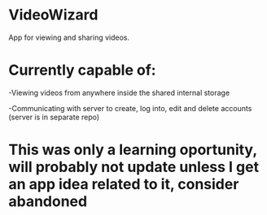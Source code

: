 # VideoWizard
App for viewing and sharing videos.

# Currently capable of:
-Viewing videos from anywhere inside the shared internal storage

-Communicating with server to create, log into, edit and delete accounts (server is in separate repo)

# This was only a learning oportunity, will probably not update unless I get an app idea related to it, consider abandoned
